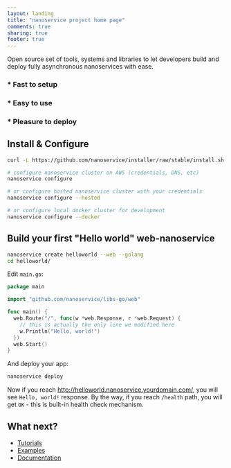 ```yaml
---
layout: landing
title: "nanoservice project home page"
comments: true
sharing: true
footer: true
---
```


Open source set of tools, systems and libraries to let developers build and
deploy fully asynchronous nanoservices with ease.

### * Fast to setup

### * Easy to use

### * Pleasure to deploy

## Install & Configure

```bash
curl -L https://github.com/nanoservice/installer/raw/stable/install.sh | bash

# configure nanoservice cluster on AWS (credentials, DNS, etc)
nanoservice configure

# or configure hosted nanoservice cluster with your credentials
nanoservice configure --hosted

# or configure local docker cluster for development
nanoservice configure --docker
```

## Build your first "Hello world" web-nanoservice

```bash
nanoservice create helloworld --web --golang
cd helloworld/
```

Edit `main.go`:

```go
package main

import "github.com/nanoservice/libs-go/web"

func main() {
  web.Route("/", func(w *web.Response, r *web.Request) {
    // this is actually the only line we modified here
    w.Println("Hello, world!")
  })
  web.Start()
}
```

And deploy your app:

```bash
nanoservice deploy
```

Now if you reach http://helloworld.nanoservice.yourdomain.com/, you will see
`Hello, world!` response. By the way, if you reach `/health` path, you will get
`OK` - this is built-in health check mechanism.

## What next?

* [Tutorials](/tutorials)
* [Examples](/examples)
* [Documentation](/docs)
